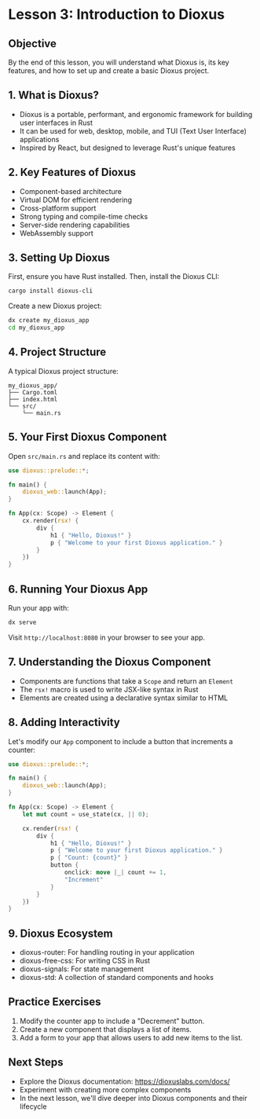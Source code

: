 # Lesson 3: Introduction to Dioxus

## Objective
By the end of this lesson, you will understand what Dioxus is, its key features, and how to set up and create a basic Dioxus project.

## 1. What is Dioxus?
- Dioxus is a portable, performant, and ergonomic framework for building user interfaces in Rust
- It can be used for web, desktop, mobile, and TUI (Text User Interface) applications
- Inspired by React, but designed to leverage Rust's unique features

## 2. Key Features of Dioxus
- Component-based architecture
- Virtual DOM for efficient rendering
- Cross-platform support
- Strong typing and compile-time checks
- Server-side rendering capabilities
- WebAssembly support

## 3. Setting Up Dioxus
First, ensure you have Rust installed. Then, install the Dioxus CLI:

```sh
cargo install dioxus-cli
```

Create a new Dioxus project:

```sh
dx create my_dioxus_app
cd my_dioxus_app
```

## 4. Project Structure
A typical Dioxus project structure:

```
my_dioxus_app/
├── Cargo.toml
├── index.html
└── src/
    └── main.rs
```

## 5. Your First Dioxus Component
Open `src/main.rs` and replace its content with:

```rust
use dioxus::prelude::*;

fn main() {
    dioxus_web::launch(App);
}

fn App(cx: Scope) -> Element {
    cx.render(rsx! {
        div {
            h1 { "Hello, Dioxus!" }
            p { "Welcome to your first Dioxus application." }
        }
    })
}
```

## 6. Running Your Dioxus App
Run your app with:

```sh
dx serve
```

Visit `http://localhost:8080` in your browser to see your app.

## 7. Understanding the Dioxus Component
- Components are functions that take a `Scope` and return an `Element`
- The `rsx!` macro is used to write JSX-like syntax in Rust
- Elements are created using a declarative syntax similar to HTML

## 8. Adding Interactivity
Let's modify our `App` component to include a button that increments a counter:

```rust
use dioxus::prelude::*;

fn main() {
    dioxus_web::launch(App);
}

fn App(cx: Scope) -> Element {
    let mut count = use_state(cx, || 0);

    cx.render(rsx! {
        div {
            h1 { "Hello, Dioxus!" }
            p { "Welcome to your first Dioxus application." }
            p { "Count: {count}" }
            button {
                onclick: move |_| count += 1,
                "Increment"
            }
        }
    })
}
```

## 9. Dioxus Ecosystem
- dioxus-router: For handling routing in your application
- dioxus-free-css: For writing CSS in Rust
- dioxus-signals: For state management
- dioxus-std: A collection of standard components and hooks

## Practice Exercises
1. Modify the counter app to include a "Decrement" button.
2. Create a new component that displays a list of items.
3. Add a form to your app that allows users to add new items to the list.

## Next Steps
- Explore the Dioxus documentation: https://dioxuslabs.com/docs/
- Experiment with creating more complex components
- In the next lesson, we'll dive deeper into Dioxus components and their lifecycle
